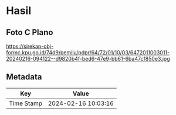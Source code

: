 # Hasil

## Foto C Plano

https://sirekap-obj-formc.kpu.go.id/74d9/pemilu/pdpr/64/72/01/10/03/6472011003011-20240216-094122--d9820b4f-bed6-47e9-bb61-6ba47cf850e3.jpg


## Metadata

| Key        | Value               |
| ---------- | ------------------- |
| Time Stamp | 2024-02-16 10:03:16 |



